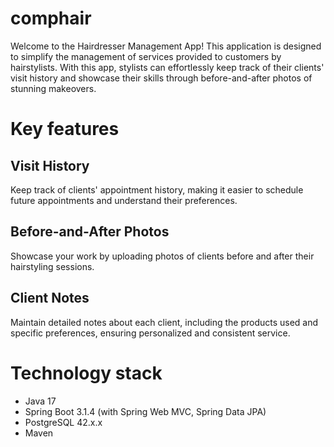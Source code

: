 # comphair

Welcome to the Hairdresser Management App! This application is designed to simplify the management of services provided to customers by hairstylists. With this app, stylists can effortlessly keep track of their clients' visit history and showcase their skills through before-and-after photos of stunning makeovers.

# Key features
## Visit History
Keep track of clients' appointment history, making it easier to schedule future appointments and understand their preferences.
## Before-and-After Photos
Showcase your work by uploading photos of clients before and after their hairstyling sessions.
## Client Notes
Maintain detailed notes about each client, including the products used and specific preferences, ensuring personalized and consistent service.

# Technology stack
- Java 17
- Spring Boot 3.1.4 (with Spring Web MVC, Spring Data JPA)
- PostgreSQL 42.x.x
- Maven